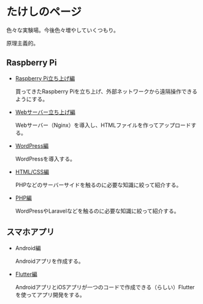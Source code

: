 # たけしのページ

色々な実験場。今後色々増やしていくつもり。

原理主義的。

## Raspberry Pi

* [Raspberry Pi立ち上げ編](startup/)

  買ってきたRaspberry Piを立ち上げ、外部ネットワークから遠隔操作できるようにする。

* [Webサーバー立ち上げ編](webserver/)

  Webサーバー（Nginx）を導入し、HTMLファイルを作ってアップロードする。

* [WordPress編](wordpress/)

  WordPressを導入する。
  
* [HTML/CSS編](htmlcss/)

  PHPなどのサーバーサイドを触るのに必要な知識に絞って紹介する。

* [PHP編](php/)

  WordPressやLaravelなどを触るのに必要な知識に絞って紹介する。

## スマホアプリ

* Android編

  Androidアプリを作成する。

* [Flutter編](flutter/index.html)

  AndroidアプリとiOSアプリが一つのコードで作成できる（らしい）Flutterを使ってアプリ開発をする。

